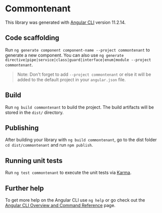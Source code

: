 # Commontenant

This library was generated with [Angular CLI](https://github.com/angular/angular-cli) version 11.2.14.

## Code scaffolding

Run `ng generate component component-name --project commontenant` to generate a new component. You can also use `ng generate directive|pipe|service|class|guard|interface|enum|module --project commontenant`.
> Note: Don't forget to add `--project commontenant` or else it will be added to the default project in your `angular.json` file. 

## Build

Run `ng build commontenant` to build the project. The build artifacts will be stored in the `dist/` directory.

## Publishing

After building your library with `ng build commontenant`, go to the dist folder `cd dist/commontenant` and run `npm publish`.

## Running unit tests

Run `ng test commontenant` to execute the unit tests via [Karma](https://karma-runner.github.io).

## Further help

To get more help on the Angular CLI use `ng help` or go check out the [Angular CLI Overview and Command Reference](https://angular.io/cli) page.

